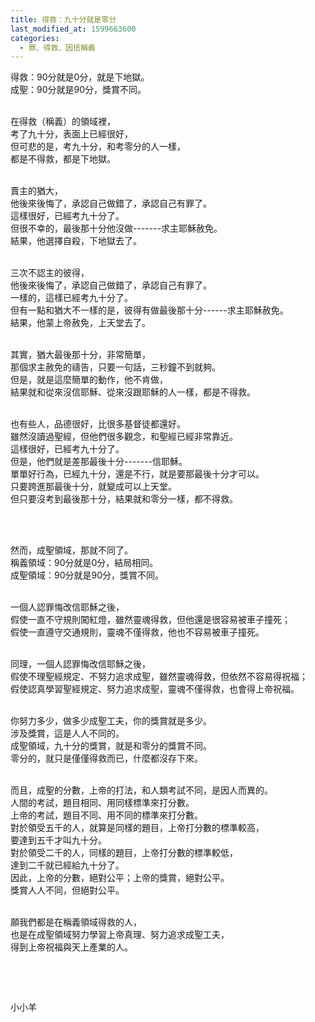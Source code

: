 ```yaml
---
title: 得救：九十分就是零分
last_modified_at: 1599663600
categories:
  - 罪、得救、因信稱義
---
```


<p>得救：90分就是0分，就是下地獄。<br>
成聖：90分就是90分，獎賞不同。</p>

<p><br>
在得救（稱義）的領域裡，<br>
考了九十分，表面上已經很好，<br>
但可悲的是，考九十分，和考零分的人一樣，<br>
都是不得救，都是下地獄。</p>

<p><br>
賣主的猶大，<br>
他後來後悔了，承認自己做錯了，承認自己有罪了。<br>
這樣很好，已經考九十分了。<br>
但很不幸的，最後那十分他沒做-------求主耶穌赦免。<br>
結果，他選擇自殺，下地獄去了。</p>

<p><br>
三次不認主的彼得，<br>
他後來後悔了，承認自己做錯了，承認自己有罪了。<br>
一樣的，這樣已經考九十分了。<br>
但有一點和猶大不一樣的是，彼得有做最後那十分------求主耶穌赦免。<br>
結果，他蒙上帝赦免，上天堂去了。</p>

<p><br>
其實，猶大最後那十分，非常簡單，<br>
那個求主赦免的禱告，只要一句話，三秒鐘不到就夠。<br>
但是，就是這麼簡單的動作，他不肯做，<br>
結果就和從來沒信耶穌、從來沒跟耶穌的人一樣，都是不得救。</p>

<p><br>
也有些人，品德很好，比很多基督徒都還好。<br>
雖然沒讀過聖經，但他們很多觀念，和聖經已經非常靠近。<br>
這樣很好，已經考九十分了。<br>
但是，他們就是差那最後十分-------信耶穌。<br>
單單好行為，已經九十分，還是不行，就是要那最後十分才可以。<br>
只要跨進那最後十分，就變成可以上天堂。<br>
但只要沒考到最後那十分，結果就和零分一樣，都不得救。</p>

<p>&nbsp;</p>

<p><br>
然而，成聖領域，那就不同了。<br>
稱義領域：90分就是0分，結局相同。<br>
成聖領域：90分就是90分，獎賞不同。</p>

<p><br>
一個人認罪悔改信耶穌之後，<br>
假使一直不守規則闖紅燈，雖然靈魂得救，但他還是很容易被車子撞死；<br>
假使一直遵守交通規則，靈魂不僅得救，他也不容易被車子撞死。</p>

<p><br>
同理，一個人認罪悔改信耶穌之後，<br>
假使不理聖經規定、不努力追求成聖，雖然靈魂得救，但依然不容易得祝福；<br>
假使認真學習聖經規定、努力追求成聖，靈魂不僅得救，也會得上帝祝福。</p>

<p><br>
你努力多少，做多少成聖工夫，你的獎賞就是多少。<br>
涉及獎賞，這是人人不同的。<br>
成聖領域，九十分的獎賞，就是和零分的獎賞不同。<br>
零分的，就只是僅僅得救而已，什麼都沒存下來。</p>

<p><br>
而且，成聖的分數，上帝的打法，和人類考試不同，是因人而異的。<br>
人間的考試，題目相同、用同樣標準來打分數。<br>
上帝的考試，題目不同、用不同的標準來打分數。<br>
對於領受五千的人，就算是同樣的題目，上帝打分數的標準較高，<br>
要達到五千才叫九十分。<br>
對於領受二千的人，同樣的題目，上帝打分數的標準較低，<br>
達到二千就已經給九十分了。<br>
因此，上帝的分數，絕對公平；上帝的獎賞，絕對公平。<br>
獎賞人人不同，但絕對公平。</p>

<p><br>
願我們都是在稱義領域得救的人，<br>
也是在成聖領域努力學習上帝真理、努力追求成聖工夫，<br>
得到上帝祝福與天上產業的人。</p>

<p>&nbsp;</p>

<p>&nbsp;</p>

<p>小小羊</p>

